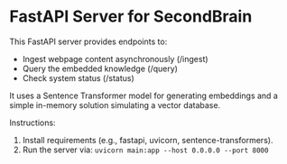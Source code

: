 # FastAPI Server for SecondBrain

This FastAPI server provides endpoints to:
- Ingest webpage content asynchronously (/ingest)
- Query the embedded knowledge (/query)
- Check system status (/status)

It uses a Sentence Transformer model for generating embeddings and a simple in-memory solution simulating a vector database.

Instructions:
1. Install requirements (e.g., fastapi, uvicorn, sentence-transformers).
2. Run the server via: `uvicorn main:app --host 0.0.0.0 --port 8000`
